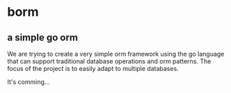 # borm
## a simple go orm

We are trying to create a very simple orm framework using the go language that can support traditional database operations and orm patterns. The focus of the project is to easily adapt to multiple databases.

It's comming...
